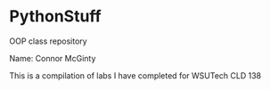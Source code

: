 # PythonStuff
OOP class repository

Name: Connor McGinty

This is a compilation of labs I have completed for WSUTech CLD 138
